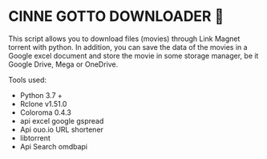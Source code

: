 # __CINNE GOTTO DOWNLOADER 🎦__



This script allows you to download files (movies) through Link Magnet torrent with python.
In addition, you can save the data of the movies in a Google excel document and store the movie in some storage manager, be it Google Drive, Mega or OneDrive.

Tools used:
- Python 3.7 +
- Rclone v1.51.0
- Coloroma 0.4.3
- api excel google gspread
- Api ouo.io URL shortener
- libtorrent
- Api Search omdbapi